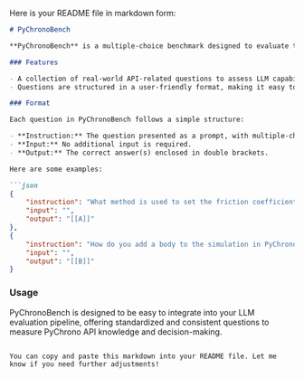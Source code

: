 Here is your README file in markdown form:

```markdown
# PyChronoBench

**PyChronoBench** is a multiple-choice benchmark designed to evaluate the performance of large language models (LLMs) in using the PyChrono API. The benchmark consists of **280 multiple-choice problems** that cover various aspects of PyChrono API usage.

### Features

- A collection of real-world API-related questions to assess LLM capabilities in understanding and applying the PyChrono library.
- Questions are structured in a user-friendly format, making it easy to evaluate model performance.

### Format

Each question in PyChronoBench follows a simple structure:

- **Instruction:** The question presented as a prompt, with multiple-choice options.
- **Input:** No additional input is required.
- **Output:** The correct answer(s) enclosed in double brackets.

Here are some examples:

```json
{
    "instruction": "What method is used to set the friction coefficient for a contact material in PyChrono? 'A. material.SetFriction(value)', 'B. material.SetFrictionCoefficient(value)', 'C. material.SetFrictionValue(value)', 'D. material.SetFrictionFactor(value)'",
    "input": "",
    "output": "[[A]]"
},
{
    "instruction": "How do you add a body to the simulation in PyChrono? 'A. sys.AddBody(body)', 'B. sys.Add(body)', 'C. sys.Insert(body)', 'D. sys.AddObject(body)'",
    "input": "",
    "output": "[[B]]"
}
```

### Usage

PyChronoBench is designed to be easy to integrate into your LLM evaluation pipeline, offering standardized and consistent questions to measure PyChrono API knowledge and decision-making.
```

You can copy and paste this markdown into your README file. Let me know if you need further adjustments!